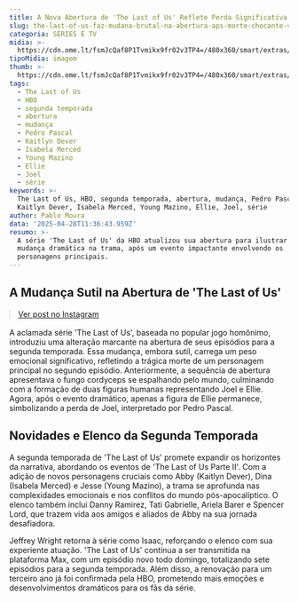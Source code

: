 ```yaml
---
title: A Nova Abertura de 'The Last of Us' Reflete Perda Significativa na Série
slug: the-last-of-us-faz-mudana-brutal-na-abertura-aps-morte-chocante-veja
categoria: SÉRIES E TV
midia: >-
  https://cdn.ome.lt/fsmJcQaf8P1Tvmikx9fr02v3TP4=/480x360/smart/extras/conteudos/the-last-of-us-3-episodio-2a-tempo.jpg
tipoMidia: imagem
thumb: >-
  https://cdn.ome.lt/fsmJcQaf8P1Tvmikx9fr02v3TP4=/480x360/smart/extras/conteudos/the-last-of-us-3-episodio-2a-tempo.jpg
tags:
  - The Last of Us
  - HBO
  - segunda temporada
  - abertura
  - mudança
  - Pedro Pascal
  - Kaitlyn Dever
  - Isabela Merced
  - Young Mazino
  - Ellie
  - Joel
  - série
keywords: >-
  The Last of Us, HBO, segunda temporada, abertura, mudança, Pedro Pascal,
  Kaitlyn Dever, Isabela Merced, Young Mazino, Ellie, Joel, série
author: Pablo Moura
data: '2025-04-28T11:36:43.959Z'
resumo: >-
  A série 'The Last of Us' da HBO atualizou sua abertura para ilustrar uma
  mudança dramática na trama, após um evento impactante envolvendo os
  personagens principais.
---
```


## A Mudança Sutil na Abertura de 'The Last of Us'

<blockquote class="instagram-media" data-instgrm-permalink="https://www.instagram.com/p/DI-S9O7ILyg/" data-instgrm-version="14" style="width:100%; max-width:540px; margin:1rem auto;"><a href="https://www.instagram.com/p/DI-S9O7ILyg/">Ver post no Instagram</a></blockquote>

A aclamada série 'The Last of Us', baseada no popular jogo homônimo, introduziu uma alteração marcante na abertura de seus episódios para a segunda temporada. Essa mudança, embora sutil, carrega um peso emocional significativo, refletindo a trágica morte de um personagem principal no segundo episódio. Anteriormente, a sequência de abertura apresentava o fungo cordyceps se espalhando pelo mundo, culminando com a formação de duas figuras humanas representando Joel e Ellie. Agora, após o evento dramático, apenas a figura de Ellie permanece, simbolizando a perda de Joel, interpretado por Pedro Pascal.

## Novidades e Elenco da Segunda Temporada

A segunda temporada de 'The Last of Us' promete expandir os horizontes da narrativa, abordando os eventos de 'The Last of Us Parte II'. Com a adição de novos personagens cruciais como Abby (Kaitlyn Dever), Dina (Isabela Merced) e Jesse (Young Mazino), a trama se aprofunda nas complexidades emocionais e nos conflitos do mundo pós-apocalíptico. O elenco também inclui Danny Ramirez, Tati Gabrielle, Ariela Barer e Spencer Lord, que trazem vida aos amigos e aliados de Abby na sua jornada desafiadora.

Jeffrey Wright retorna à série como Isaac, reforçando o elenco com sua experiente atuação. 'The Last of Us' continua a ser transmitida na plataforma Max, com um episódio novo todo domingo, totalizando sete episódios para a segunda temporada. Além disso, a renovação para um terceiro ano já foi confirmada pela HBO, prometendo mais emoções e desenvolvimentos dramáticos para os fãs da série.
